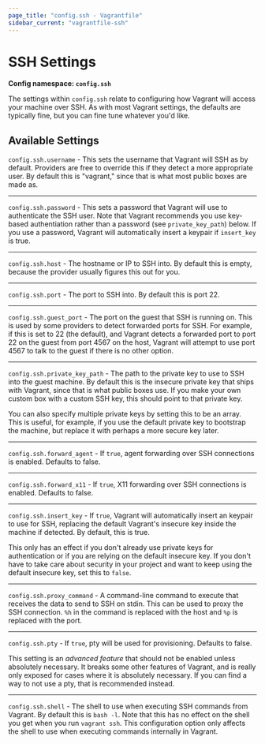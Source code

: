 ```yaml
---
page_title: "config.ssh - Vagrantfile"
sidebar_current: "vagrantfile-ssh"
---
```


# SSH Settings

**Config namespace: `config.ssh`**

The settings within `config.ssh` relate to configuring how Vagrant
will access your machine over SSH. As with most Vagrant settings, the
defaults are typically fine, but you can fine tune whatever you'd like.

## Available Settings

`config.ssh.username` - This sets the username that Vagrant will SSH
as by default. Providers are free to override this if they detect a more
appropriate user. By default this is "vagrant," since that is what most
public boxes are made as.

<hr>

`config.ssh.password` - This sets a password that Vagrant will use to
authenticate the SSH user. Note that Vagrant recommends you use key-based
authentiation rather than a password (see `private_key_path`) below. If
you use a password, Vagrant will automatically insert a keypair if
`insert_key` is true.

<hr>

`config.ssh.host` - The hostname or IP to SSH into. By default this is
empty, because the provider usually figures this out for you.

<hr>

`config.ssh.port` - The port to SSH into. By default this is port 22.

<hr>

`config.ssh.guest_port` - The port on the guest that SSH is running on. This
is used by some providers to detect forwarded ports for SSH. For example, if
this is set to 22 (the default), and Vagrant detects a forwarded port to
port 22 on the guest from port 4567 on the host, Vagrant will attempt
to use port 4567 to talk to the guest if there is no other option.

<hr>

`config.ssh.private_key_path` - The path to the private key to use to
SSH into the guest machine. By default this is the insecure private key
that ships with Vagrant, since that is what public boxes use. If you make
your own custom box with a custom SSH key, this should point to that
private key.

You can also specify multiple private keys by setting this to be an array.
This is useful, for example, if you use the default private key to bootstrap
the machine, but replace it with perhaps a more secure key later.

<hr>

`config.ssh.forward_agent` - If `true`, agent forwarding over SSH
connections is enabled. Defaults to false.

<hr>

`config.ssh.forward_x11` - If `true`, X11 forwarding over SSH connections
is enabled. Defaults to false.

<hr>

`config.ssh.insert_key` - If `true`, Vagrant will automatically insert
an keypair to use for SSH, replacing the default Vagrant's insecure key
inside the machine if detected. By default, this is true.

This only has an effect if you don't already use private keys for
authentication or if you are relying on the default insecure key.
If you don't have to take care about security in your project and want to
keep using the default insecure key, set this to `false`.

<hr>

`config.ssh.proxy_command` - A command-line command to execute that receives
the data to send to SSH on stdin. This can be used to proxy the SSH connection.
`%h` in the command is replaced with the host and `%p` is replaced with
the port.

<hr>

`config.ssh.pty` - If `true`, pty will be used for provisioning. Defaults to false.

This setting is an _advanced feature_ that should not be enabled unless
absolutely necessary. It breaks some other features of Vagrant, and is
really only exposed for cases where it is absolutely necessary. If you can find
a way to not use a pty, that is recommended instead.

<hr>

`config.ssh.shell` - The shell to use when executing SSH commands from
Vagrant. By default this is `bash -l`. Note that this has no effect on
the shell you get when you run `vagrant ssh`. This configuration option
only affects the shell to use when executing commands internally in Vagrant.

